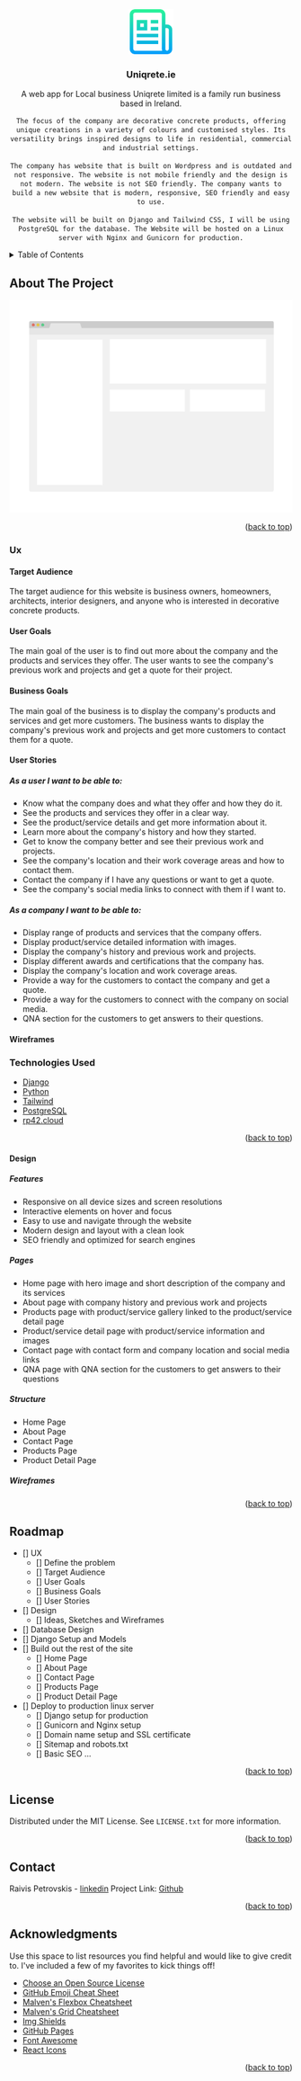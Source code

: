 <div id="top"></div>

<div align="center">


  <a href="https://github.com/othneildrew/Best-README-Template">
    <img src="images/logo.png" alt="Logo" width="80" height="80">
  </a>

  <h3 align="center">Uniqrete.ie</h3>

  <p align="center">
    A web app for Local business Uniqrete limited is a family run business based in Ireland.
   
    The focus of the company are decorative concrete products, offering unique creations in a variety of colours and customised styles. Its versatility brings inspired designs to life in residential, commercial and industrial settings.

    The company has website that is built on Wordpress and is outdated and not responsive. The website is not mobile friendly and the design is not modern. The website is not SEO friendly. The company wants to build a new website that is modern, responsive, SEO friendly and easy to use.
    
    The website will be built on Django and Tailwind CSS, I will be using PostgreSQL for the database. The Website will be hosted on a Linux server with Nginx and Gunicorn for production.
   </p>

</div>

<!-- TABLE OF CONTENTS -->
<details>
  <summary>Table of Contents</summary>
  <ol>
    <li>
      <a href="#about-the-project">About The Project</a>
    </li>
    <li><a href="#Ux">UX</a></li>
    <li><a href="#design">Design</a></li>
    <li><a href="#technologies-used">Technologies Used</a></li>
    <li><a href="#roadmap">Roadmap</a></li>
    <li><a href="#license">License</a></li>
    <li><a href="#contact">Contact</a></li>
    <li><a href="#acknowledgments">Acknowledgments</a></li>
  </ol>
</details>



<!-- ABOUT THE PROJECT -->
## About The Project

[![Product Name Screen Shot][product-screenshot]](https://example.com)

<p align="right">(<a href="#top">back to top</a>)</p>


### Ux

#### Target Audience
The target audience for this website is business owners, homeowners, architects, interior designers, and anyone who is interested in decorative concrete products.

#### User Goals
The main goal of the user is to find out more about the company and the products and services they offer. The user wants to see the company's previous work and projects and get a quote for their project.

#### Business Goals
The main goal of the business is to display the company's products and services and get more customers. The business wants to display the company's previous work and projects and get more customers to contact them for a quote.


#### User Stories
##### As a user I want to be able to:
* Know what the company does and what they offer and how they do it.
* See the products and services they offer in a clear way.
* See the product/service details and get more information about it.
* Learn more about the company's history and how they started.
* Get to know the company better and see their previous work and projects.
* See the company's location and their work coverage areas and how to contact them.
* Contact the company if I have any questions or want to get a quote.
* See the company's social media links to connect with them if I want to.

##### As a company I want to be able to:
* Display range of products and services that the company offers.
* Display product/service detailed information with images.
* Display the company's history and previous work and projects.
* Display different awards and certifications that the company has.
* Display the company's location and work coverage areas.
* Provide a way for the customers to contact the company and get a quote.
* Provide a way for the customers to connect with the company on social media.
* QNA section for the customers to get answers to their questions.

#### Wireframes


### Technologies Used
* [Django](https://www.djangoproject.com/)
* [Python](https://www.python.org/)
* [Tailwind](https://tailwindcss.com/)
* [PostgreSQL](https://www.postgresql.org/)
* [rp42.cloud](https://rp42.cloud/)

<p align="right">(<a href="#top">back to top</a>)</p>

#### Design
##### Features
* Responsive on all device sizes and screen resolutions
* Interactive elements on hover and focus
* Easy to use and navigate through the website
* Modern design and layout with a clean look
* SEO friendly and optimized for search engines

##### Pages
* Home page with hero image and short description of the company and its services
* About page with company history and previous work and projects
* Products page with product/service gallery linked to the product/service detail page
* Product/service detail page with product/service information and images
* Contact page with contact form and company location and social media links
* QNA page with QNA section for the customers to get answers to their questions

##### Structure
* Home Page
* About Page
* Contact Page
* Products Page
* Product Detail Page



##### Wireframes


<p align="right">(<a href="#top">back to top</a>)</p>

<!-- ROADMAP -->
## Roadmap

- [] UX
  - [] Define the problem
  - [] Target Audience
  - [] User Goals
  - [] Business Goals
  - [] User Stories
- [] Design
  - [] Ideas, Sketches and Wireframes
- [] Database Design
- [] Django Setup and Models
- [] Build out the rest of the site
  - [] Home Page
  - [] About Page
  - [] Contact Page
  - [] Products Page
  - [] Product Detail Page
- [] Deploy to production linux server
  - [] Django setup for production
  - [] Gunicorn and Nginx setup
  - [] Domain name setup and SSL certificate
  - [] Sitemap and robots.txt
  - [] Basic SEO
...


<p align="right">(<a href="#top">back to top</a>)</p>


<!-- LICENSE -->
## License

Distributed under the MIT License. See `LICENSE.txt` for more information.

<p align="right">(<a href="#top">back to top</a>)</p>

<!-- CONTACT -->
## Contact

Raivis Petrovskis - [linkedin](https://www.linkedin.com/in/rp42/)
Project Link: [Github](https://github.com/rp42dev/uniqrete.ie)

<p align="right">(<a href="#top">back to top</a>)</p>

<!-- ACKNOWLEDGMENTS -->
## Acknowledgments

Use this space to list resources you find helpful and would like to give credit to. I've included a few of my favorites to kick things off!

* [Choose an Open Source License](https://choosealicense.com)
* [GitHub Emoji Cheat Sheet](https://www.webpagefx.com/tools/emoji-cheat-sheet)
* [Malven's Flexbox Cheatsheet](https://flexbox.malven.co/)
* [Malven's Grid Cheatsheet](https://grid.malven.co/)
* [Img Shields](https://shields.io)
* [GitHub Pages](https://pages.github.com)
* [Font Awesome](https://fontawesome.com)
* [React Icons](https://react-icons.github.io/react-icons/search)

<p align="right">(<a href="#top">back to top</a>)</p>



<!-- MARKDOWN LINKS & IMAGES -->
<!-- https://www.markdownguide.org/basic-syntax/#reference-style-links -->
[contributors-shield]: https://img.shields.io/github/contributors/othneildrew/Best-README-Template.svg?style=for-the-badge
[contributors-url]: https://github.com/othneildrew/Best-README-Template/graphs/contributors
[forks-shield]: https://img.shields.io/github/forks/othneildrew/Best-README-Template.svg?style=for-the-badge
[forks-url]: https://github.com/othneildrew/Best-README-Template/network/members
[stars-shield]: https://img.shields.io/github/stars/othneildrew/Best-README-Template.svg?style=for-the-badge
[stars-url]: https://github.com/othneildrew/Best-README-Template/stargazers
[issues-shield]: https://img.shields.io/github/issues/othneildrew/Best-README-Template.svg?style=for-the-badge
[issues-url]: https://github.com/othneildrew/Best-README-Template/issues
[license-shield]: https://img.shields.io/github/license/othneildrew/Best-README-Template.svg?style=for-the-badge
[license-url]: https://github.com/othneildrew/Best-README-Template/blob/master/LICENSE.txt
[linkedin-shield]: https://img.shields.io/badge/-LinkedIn-black.svg?style=for-the-badge&logo=linkedin&colorB=555
[linkedin-url]: https://linkedin.com/in/othneildrew
[product-screenshot]: images/screenshot.png
